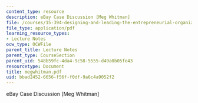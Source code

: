 ```yaml
---
content_type: resource
description: eBay Case Discussion [Meg Whitman]
file: /courses/15-394-designing-and-leading-the-entrepreneurial-organization-spring-2003/bbad24526656f56ff0df9a6c4a9052f2_megwhitman.pdf
file_type: application/pdf
learning_resource_types:
- Lecture Notes
ocw_type: OCWFile
parent_title: Lecture Notes
parent_type: CourseSection
parent_uid: 548b59fc-4da4-9c58-5555-d49a0b05fe43
resourcetype: Document
title: megwhitman.pdf
uid: bbad2452-6656-f56f-f0df-9a6c4a9052f2
---
```

eBay Case Discussion [Meg Whitman]

